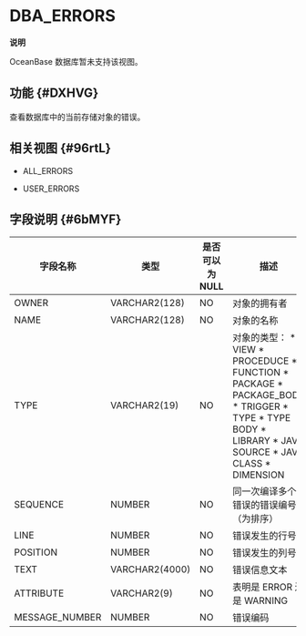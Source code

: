 DBA_ERRORS 
===============================


**说明**



OceanBase 数据库暂未支持该视图。

功能 {#DXHVG}
-----------

查看数据库中的当前存储对象的错误。

相关视图 {#96rtL}
-------------

* ALL_ERRORS

  

* USER_ERRORS

  




字段说明 {#6bMYF}
-------------



|    **字段名称**    |     **类型**     | **是否可以为 NULL** |                                                                                                                                                                                                                                                                                                      **描述**                                                                                                                                                                                                                                                                                                       |
|----------------|----------------|----------------|-------------------------------------------------------------------------------------------------------------------------------------------------------------------------------------------------------------------------------------------------------------------------------------------------------------------------------------------------------------------------------------------------------------------------------------------------------------------------------------------------------------------------------------------------------------------------------------------------------------------|
| OWNER          | VARCHAR2(128)  | NO             | 对象的拥有者                                                                                                                                                                                                                                                                                                                                                                                                                                                                                                                                                                                                            |
| NAME           | VARCHAR2(128)  | NO             | 对象的名称                                                                                                                                                                                                                                                                                                                                                                                                                                                                                                                                                                                                             |
| TYPE           | VARCHAR2(19)   | NO             | 对象的类型： * VIEW   * PROCEDUCE   * FUNCTION   * PACKAGE   * PACKAGE_BODY   * TRIGGER   * TYPE   * TYPE BODY   * LIBRARY   * JAVA SOURCE   * JAVA CLASS   * DIMENSION    |
| SEQUENCE       | NUMBER         | NO             | 同一次编译多个错误的错误编号（为排序）                                                                                                                                                                                                                                                                                                                                                                                                                                                                                                                                                                                               |
| LINE           | NUMBER         | NO             | 错误发生的行号                                                                                                                                                                                                                                                                                                                                                                                                                                                                                                                                                                                                           |
| POSITION       | NUMBER         | NO             | 错误发生的列号                                                                                                                                                                                                                                                                                                                                                                                                                                                                                                                                                                                                           |
| TEXT           | VARCHAR2(4000) | NO             | 错误信息文本                                                                                                                                                                                                                                                                                                                                                                                                                                                                                                                                                                                                            |
| ATTRIBUTE      | VARCHAR2(9)    | NO             | 表明是 ERROR 还是 WARNING                                                                                                                                                                                                                                                                                                                                                                                                                                                                                                                                                                                              |
| MESSAGE_NUMBER | NUMBER         | NO             | 错误编码                                                                                                                                                                                                                                                                                                                                                                                                                                                                                                                                                                                                              |



